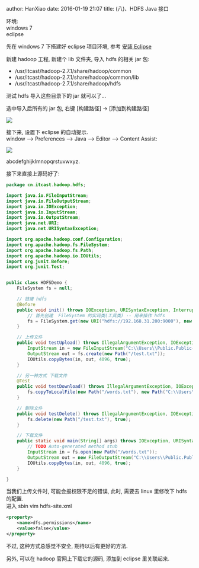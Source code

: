 author: HanXiao
date: 2016-01-19 21:07
title: (八)、HDFS Java 接口

环境:<br>windows 7<br>eclipse

先在 windows 7 下搭建好 eclipse 项目环境, 参考 [安装 Eclipse](http://www.smallcpp.cn/'%E5%9B%9B-%E5%AE%89%E8%A3%85-eclipse'.html)

新建 hadoop 工程, 新建个 lib 文件夹, 导入 hdfs 的相关 jar 包:

- /usr/itcast/hadoop-2.7.1/share/hadoop/common
- /usr/itcast/hadoop-2.7.1/share/hadoop/common/lib
- /usr/itcast/hadoop-2.7.1/share/hadoop/hdfs

测试 hdfs 导入这些目录下的 jar 就可以了…

选中导入后所有的 jar 包, 右键 [构建路径] -> [添加到构建路径]

![](http://i59.tinypic.com/2m43bex.jpg)

接下来, 设置下 eclipse 的自动提示.<br>window –> Preferences –> Java –> Editor –> Content Assist:

![](http://i60.tinypic.com/1zoj2no.jpg)

abcdefghijklmnopqrstuvwxyz.

接下来直接上源码好了:

```java
package cn.itcast.hadoop.hdfs;

import java.io.FileInputStream;
import java.io.FileOutputStream;
import java.io.IOException;
import java.io.InputStream;
import java.io.OutputStream;
import java.net.URI;
import java.net.URISyntaxException;

import org.apache.hadoop.conf.Configuration;
import org.apache.hadoop.fs.FileSystem;
import org.apache.hadoop.fs.Path;
import org.apache.hadoop.io.IOUtils;
import org.junit.Before;
import org.junit.Test;


public class HDFSDemo {
    FileSystem fs = null;

    // 链接 hdfs
    @Before
    public void init() throws IOException, URISyntaxException, InterruptedException {
        // 首先创建  FileSystem 的实现类(工具类) -- 用来操作 hdfs
        fs = FileSystem.get(new URI("hdfs://192.168.31.200:9000"), new Configuration());
    }

    // 上传文件
    public void testUpload() throws IllegalArgumentException, IOException {
        InputStream in = new FileInputStream("C:\\Users\\Public.Public-PC\\Desktop\\test.txt");
        OutputStream out = fs.create(new Path("/test.txt"));
        IOUtils.copyBytes(in, out, 4096, true);
    }

    // 另一种方式 下载文件
    @Test
    public void testDownload() throws IllegalArgumentException, IOException {
        fs.copyToLocalFile(new Path("/words.txt"), new Path("C:\\Users\\Public.Public-PC\\Desktop\\words.txt"));
    }

    // 删除文件
    public void testDelete() throws IllegalArgumentException, IOException {
        fs.delete(new Path("/test.txt"), true);
    }

    // 下载文件
    public static void main(String[] args) throws IOException, URISyntaxException {
        // TODO Auto-generated method stub
        InputStream in = fs.open(new Path("/words.txt"));
        OutputStream out = new FileOutputStream("C:\\Users\\Public.Public-PC\\Desktop\\words.txt");
        IOUtils.copyBytes(in, out, 4096, true);
    }

}
```

当我们上传文件时, 可能会报权限不足的错误, 此时, 需要去 linux 里修改下 hdfs 的配置.<br>进入 sbin vim hdfs-site.xml
```xml
<property>
    <name>dfs.permissions</name>
    <value>false</value>
</property>
```
不过, 这种方式总感觉不安全, 期待以后有更好的方法.

另外, 可以在 hadoop 官网上下载它的源码, 添加到 eclipse 里关联起来.
